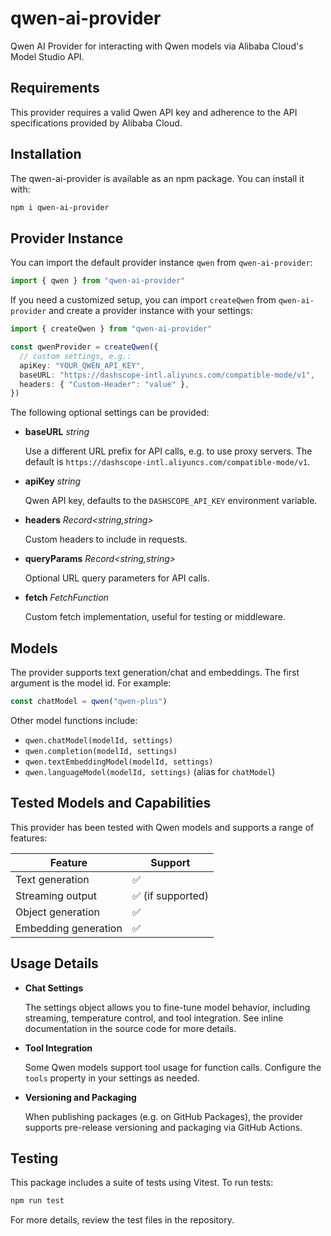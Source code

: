 # qwen-ai-provider

Qwen AI Provider for interacting with Qwen models via Alibaba Cloud's Model Studio API.

## Requirements

This provider requires a valid Qwen API key and adherence to the API specifications provided by Alibaba Cloud.

## Installation

The qwen-ai-provider is available as an npm package. You can install it with:

```bash
npm i qwen-ai-provider
```

## Provider Instance

You can import the default provider instance `qwen` from `qwen-ai-provider`:

```ts
import { qwen } from "qwen-ai-provider"
```

If you need a customized setup, you can import `createQwen` from `qwen-ai-provider` and create a provider instance with your settings:

```ts
import { createQwen } from "qwen-ai-provider"

const qwenProvider = createQwen({
  // custom settings, e.g.:
  apiKey: "YOUR_QWEN_API_KEY",
  baseURL: "https://dashscope-intl.aliyuncs.com/compatible-mode/v1",
  headers: { "Custom-Header": "value" },
})
```

The following optional settings can be provided:

- **baseURL** _string_

  Use a different URL prefix for API calls, e.g. to use proxy servers.
  The default is `https://dashscope-intl.aliyuncs.com/compatible-mode/v1`.

- **apiKey** _string_

  Qwen API key, defaults to the `DASHSCOPE_API_KEY` environment variable.

- **headers** _Record<string,string>_

  Custom headers to include in requests.

- **queryParams** _Record<string,string>_

  Optional URL query parameters for API calls.

- **fetch** _FetchFunction_

  Custom fetch implementation, useful for testing or middleware.

## Models

The provider supports text generation/chat and embeddings.
The first argument is the model id. For example:

```ts
const chatModel = qwen("qwen-plus")
```

Other model functions include:

- `qwen.chatModel(modelId, settings)`
- `qwen.completion(modelId, settings)`
- `qwen.textEmbeddingModel(modelId, settings)`
- `qwen.languageModel(modelId, settings)` (alias for `chatModel`)

## Tested Models and Capabilities

This provider has been tested with Qwen models and supports a range of features:

| Feature              | Support                           |
| -------------------- | --------------------------------- |
| Text generation      | :white_check_mark:                |
| Streaming output     | :white_check_mark: (if supported) |
| Object generation    | :white_check_mark:                |
| Embedding generation | :white_check_mark:                |

## Usage Details

- **Chat Settings**

  The settings object allows you to fine-tune model behavior, including streaming, temperature control, and tool integration. See inline documentation in the source code for more details.

- **Tool Integration**

  Some Qwen models support tool usage for function calls. Configure the `tools` property in your settings as needed.

- **Versioning and Packaging**

  When publishing packages (e.g. on GitHub Packages), the provider supports pre-release versioning and packaging via GitHub Actions.

## Testing

This package includes a suite of tests using Vitest. To run tests:

```bash
npm run test
```

For more details, review the test files in the repository.

